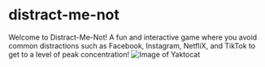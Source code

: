 # distract-me-not
Welcome to Distract-Me-Not! A fun and interactive game where you avoid common distractions such as Facebook, Instagram, NetfliX, and TikTok to get to a level of peak concentration! 
![Image of Yaktocat](https://octodex.github.com/images/yaktocat.png)
